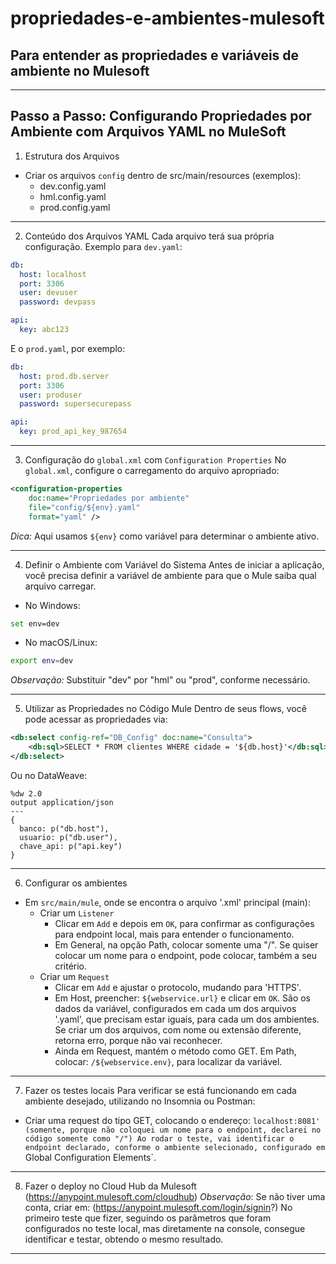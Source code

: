 # propriedades-e-ambientes-mulesoft
## Para entender as propriedades e variáveis de ambiente no Mulesoft

---

## Passo a Passo: Configurando Propriedades por Ambiente com Arquivos YAML no MuleSoft

1. Estrutura dos Arquivos
- Criar os arquivos `config` dentro de src/main/resources (exemplos):
	- dev.config.yaml
	- hml.config.yaml
	- prod.config.yaml

---

2. Conteúdo dos Arquivos YAML
Cada arquivo terá sua própria configuração. Exemplo para `dev.yaml`:
```yaml
db:
  host: localhost
  port: 3306
  user: devuser
  password: devpass

api:
  key: abc123
```
E o `prod.yaml`, por exemplo:
```yaml
db:
  host: prod.db.server
  port: 3306
  user: produser
  password: supersecurepass

api:
  key: prod_api_key_987654
```

---

3. Configuração do `global.xml` com `Configuration Properties`
No `global.xml`, configure o carregamento do arquivo apropriado:
```xml
<configuration-properties
    doc:name="Propriedades por ambiente"
    file="config/${env}.yaml"
    format="yaml" />
```
*Dica:* Aqui usamos `${env}` como variável para determinar o ambiente ativo.

---

4. Definir o Ambiente com Variável do Sistema
Antes de iniciar a aplicação, você precisa definir a variável de ambiente para que o Mule saiba qual arquivo carregar.
- No Windows:
```bash
set env=dev
```
- No macOS/Linux:
```bash
export env=dev
```
*Observação:* Substituir "dev" por "hml" ou "prod", conforme necessário.

---

5. Utilizar as Propriedades no Código Mule
Dentro de seus flows, você pode acessar as propriedades via:
```xml
<db:select config-ref="DB_Config" doc:name="Consulta">
    <db:sql>SELECT * FROM clientes WHERE cidade = '${db.host}'</db:sql>
</db:select>
```
Ou no DataWeave:
```dw
%dw 2.0
output application/json
---
{
  banco: p("db.host"),
  usuario: p("db.user"),
  chave_api: p("api.key")
}
```

---

6. Configurar os ambientes
- Em `src/main/mule`, onde se encontra o arquivo '.xml' principal (main):
	- Criar um `Listener`
		- Clicar em `Add` e depois em `OK`, para confirmar as configurações para endpoint local, mais para entender o funcionamento.
		- Em General, na opção Path, colocar somente uma "/". Se quiser colocar um nome para o endpoint, pode colocar, também a seu critério.
	- Criar um `Request`
		- Clicar em `Add` e ajustar o protocolo, mudando para 'HTTPS'.
		- Em Host, preencher: `${webservice.url}` e clicar em `OK`. São os dados da variável, configurados em cada um dos arquivos '.yaml', que precisam estar iguais, para cada um dos ambientes. Se criar um dos arquivos, com nome ou extensão diferente, retorna erro, porque não vai reconhecer.
		- Ainda em Request, mantém o método como GET. Em Path, colocar: `/${webservice.env}`, para localizar da variável.

---

7. Fazer os testes locais
Para verificar se está funcionando em cada ambiente desejado, utilizando no Insomnia ou Postman:
- Criar uma request do tipo GET, colocando o endereço: `localhost:8081' (somente, porque não coloquei um nome para o endpoint, declarei no código somente como "/")
Ao rodar o teste, vai identificar o endpoint declarado, conforme o ambiente selecionado, configurado em `Global Configuration Elements`.

---

8. Fazer o deploy no Cloud Hub da Mulesoft (https://anypoint.mulesoft.com/cloudhub)
*Observação*: Se não tiver uma conta, criar em: (https://anypoint.mulesoft.com/login/signin?)
No primeiro teste que fizer, seguindo os parâmetros que foram configurados no teste local, mas diretamente na console, consegue identificar e testar, obtendo o mesmo resultado.

---